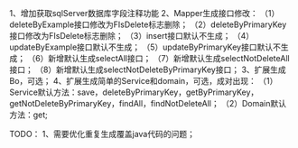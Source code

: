 1、增加获取sqlServer数据库字段注释功能
2、Mapper生成接口修改：
   （1）deleteByExample接口修改为FIsDelete标志删除；
   （2）deleteByPrimaryKey接口修改为FIsDelete标志删除；
   （3）insert接口默认不生成；
   （4）updateByExample接口默认不生成；
   （5）updateByPrimaryKey接口默认不生成；
   （6）新增默认生成selectAll接口；
   （7）新增默认生成selectNotDeleteAll接口；
   （8）新增默认生成selectNotDeleteByPrimaryKey接口；
3、扩展生成Bo，可选；
4、扩展生成简单的Service和domain，可选，成对出现：
   （1）Service默认方法：save，deleteByPrimaryKey，getByPrimaryKey，getNotDeleteByPrimaryKey，findAll，findNotDeleteAll；
   （2）Domain默认方法：get;
   
   
TODO：
    1、需要优化重复生成覆盖java代码的问题；
